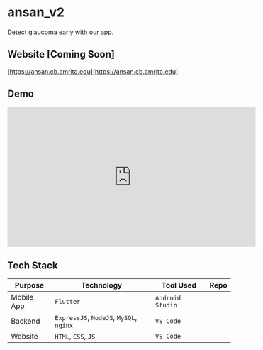 # ansan_v2

Detect glaucoma early with our app.

## Website [Coming Soon]

[https://ansan.cb.amrita.edu](https://ansan.cb.amrita.edu)

## Demo

<iframe width="560" height="315" src="https://www.youtube.com/embed/Xzup3xKYsck?si=b-Fb1zdYJeyG-pkZ" title="YouTube video player" frameborder="0" allow="accelerometer; autoplay; clipboard-write; encrypted-media; gyroscope; picture-in-picture; web-share" allowfullscreen></iframe>

## Tech Stack

| Purpose | Technology | Tool Used | Repo |
| ------- | ---------- | --------- | ---- |
| Mobile App | `Flutter` | `Android Studio` | 
| Backend | `ExpressJS`, `NodeJS`, `MySQL`, `nginx` | `VS Code` | 
| Website | `HTML`, `CSS`, `JS` | `VS Code` |

